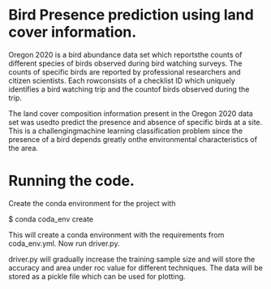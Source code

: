 # Bird Presence prediction using land cover information.

Oregon 2020 is a bird abundance data set which reportsthe counts of different species of birds observed during bird watching surveys. The counts of specific birds are reported by professional researchers and citizen scientists.  Each rowconsists of a checklist ID which uniquely identifies a bird watching trip and the countof birds observed during the trip.  

The land cover composition information present in the Oregon 2020 data set was usedto  predict  the  presence  and  absence  of  specific  birds  at  a  site.   This  is  a  challengingmachine learning classification problem since the presence of a bird depends greatly onthe  environmental  characteristics  of  the  area.

# Running the code.

Create the conda environment for the project with

$ conda coda_env create

This will create a conda environment with the requirements from coda_env.yml. Now run driver.py.

driver.py will gradually increase the training sample size and will store the accuracy and area under roc value for different techniques. The data will be stored as a pickle file which can be used for plotting.
